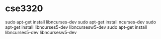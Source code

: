 # cse3320

sudo apt-get install libncurses-dev
sudo apt-get install ncurses-dev
sudo apt-get install libncurses5-dev libncursesw5-dev
sudo apt-get install libncurses5-dev libncursesw5-dev
